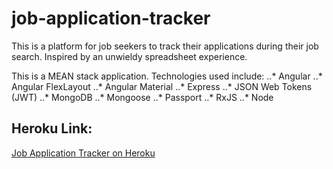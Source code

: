 # job-application-tracker

This is a platform for job seekers to track their applications during their job search. Inspired by an unwieldy spreadsheet experience.

This is a MEAN stack application. Technologies used include:
..* Angular
..* Angular FlexLayout
..* Angular Material
..* Express
..* JSON Web Tokens (JWT)
..* MongoDB
..* Mongoose
..* Passport
..* RxJS
..* Node


## Heroku Link:
[Job Application Tracker on Heroku](https://boiling-sea-58996.herokuapp.com)
